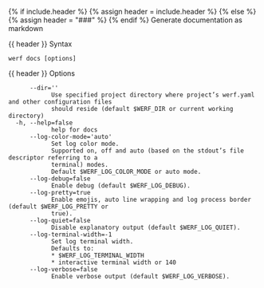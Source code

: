 {% if include.header %}
{% assign header = include.header %}
{% else %}
{% assign header = "###" %}
{% endif %}
Generate documentation as markdown

{{ header }} Syntax

```shell
werf docs [options]
```

{{ header }} Options

```shell
      --dir=''
            Use specified project directory where project’s werf.yaml and other configuration files 
            should reside (default $WERF_DIR or current working directory)
  -h, --help=false
            help for docs
      --log-color-mode='auto'
            Set log color mode.
            Supported on, off and auto (based on the stdout’s file descriptor referring to a        
            terminal) modes.
            Default $WERF_LOG_COLOR_MODE or auto mode.
      --log-debug=false
            Enable debug (default $WERF_LOG_DEBUG).
      --log-pretty=true
            Enable emojis, auto line wrapping and log process border (default $WERF_LOG_PRETTY or   
            true).
      --log-quiet=false
            Disable explanatory output (default $WERF_LOG_QUIET).
      --log-terminal-width=-1
            Set log terminal width.
            Defaults to:
            * $WERF_LOG_TERMINAL_WIDTH
            * interactive terminal width or 140
      --log-verbose=false
            Enable verbose output (default $WERF_LOG_VERBOSE).
```


